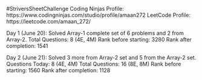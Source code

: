 <p>
#StriversSheetChallenge 
Coding Ninjas Profile: https://www.codingninjas.com/studio/profile/amaan272
LeetCode Profile: https://leetcode.com/amaan_272/

Day 1 (June 20): Solved Array-1 complete set of 6 problems and 2 from Array-2.
Total Questions: 8 (4E, 4M)
Rank before starting: 3280
Rank after completion: 1541

Day 2 (June 21): Solved 3 more from Array-2 set and 5 from the Array-2 set.
Questions Today: 8 (4E, 4M)
Total Questions: 16 (8E, 8M)
Rank before starting: 1560
Rank after completion: 1128 
</p>

